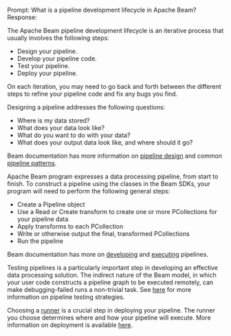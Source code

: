 Prompt:
What is a pipeline development lifecycle in Apache Beam?
Response:

The Apache Beam pipeline development lifecycle is an iterative process that usually involves the following steps:

- Design your pipeline.
- Develop your pipeline code.
- Test your pipeline.
- Deploy your pipeline.

On each iteration, you may need to go back and forth between the different steps to refine your pipeline code and fix any bugs you find.

Designing a pipeline addresses the following questions:
- Where is my data stored?
- What does your data look like?
- What do you want to do with your data?
- What does your output data look like, and where should it go?

Beam documentation has more information on [pipeline design](https://beam.apache.org/documentation/pipelines/design-your-pipeline/) and common [pipeline patterns](https://beam.apache.org/documentation/patterns/overview/).


Apache Beam program expresses a data processing pipeline, from start to finish. To construct a pipeline using the classes in the Beam SDKs, your program will need to perform the following general steps:

- Create a Pipeline object
- Use a Read or Create transform to create one or more PCollections for your pipeline data
- Apply transforms to each PCollection
- Write or otherwise output the final, transformed PCollections
- Run the pipeline

Beam documentation has more on [developing](https://beam.apache.org/documentation/programming-guide/) and [executing](https://beam.apache.org/documentation/pipelines/create-your-pipeline/) pipelines.

Testing pipelines is a particularly important step in developing an effective data processing solution. The indirect nature of the Beam model, in which your user code constructs a pipeline graph to be executed remotely, can make debugging-failed runs a non-trivial task. See [here](https://beam.apache.org/documentation/pipelines/test-your-pipeline/) for more information on pipeline testing strategies.

Choosing a [runner](https://beam.apache.org/documentation/#choosing-a-runner) is a crucial step in deploying your pipeline. The runner you choose determines where and how your pipeline will execute.
More information on deployment is available [here](https://beam.apache.org/documentation/runtime/environments/).
